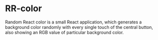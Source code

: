 # RR-color
Random React color is a small React application, which generates a background color randomly with every single touch of the central button, also showing an RGB value of particular background color. 
